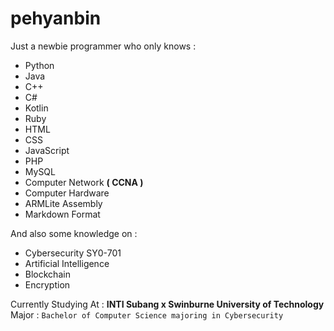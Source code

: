 # pehyanbin

Just a newbie programmer who only knows : 

- Python 
- Java
- C++
- C#
- Kotlin
- Ruby
- HTML
- CSS
- JavaScript
- PHP
- MySQL
- Computer Network **( CCNA )** 
- Computer Hardware
- ARMLite Assembly
- Markdown Format






And also some knowledge on : 

- Cybersecurity SY0-701
- Artificial Intelligence
- Blockchain
- Encryption




Currently Studying At : **INTI Subang x Swinburne University of Technology**  
Major : `Bachelor of Computer Science majoring in Cybersecurity`
